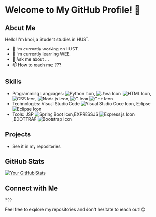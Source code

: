 # Welcome to My GitHub Profile! 👋

## About Me

Hello! I'm khoi, a Student studies in HUST.

- 🔭 I’m currently working on HUST.
- 🌱 I’m currently learning WEB.
- 💬 Ask me about ...
- 📫 How to reach me: ???

## Skills

- Programming Languages: ![Python Icon](https://img.icons8.com/color/48/000000/python.png),
                         ![Java Icon](https://img.icons8.com/color/48/000000/java-coffee-cup-logo.png),
                         ![HTML Icon](https://img.icons8.com/color/48/000000/html-5.png), ![CSS Icon](https://img.icons8.com/color/48/000000/css3.png),
                         ![Node.js Icon](https://img.icons8.com/color/48/000000/nodejs.png),
                         ![C Icon](https://img.icons8.com/color/48/000000/c-programming.png)
                         ![C++ Icon](https://img.icons8.com/color/48/000000/c-plus-plus-logo.png)
- Technologies: Visual Studio Code ![Visual Studio Code Icon](https://img.icons8.com/color/48/000000/visual-studio-code-2019.png),
                Eclipse ![Eclipse Icon](https://img.icons8.com/fluency/48/000000/java-eclipse.png)
- Tools: JSP ![Spring Boot Icon](https://img.icons8.com/color/48/000000/spring-logo.png),EXPRESSJS ![Express.js Icon](https://img.icons8.com/color/48/000000/express.png),BOOTTRAP ![Bootstrap Icon](https://img.icons8.com/color/48/000000/bootstrap.png)

## Projects

- See it in my repositories

## GitHub Stats

[![Your GitHub Stats](https://github-readme-stats.vercel.app/api?username=your-username&show_icons=true&theme=radical)](https://github.com/your-username)

## Connect with Me

???

Feel free to explore my repositories and don't hesitate to reach out! 😊

